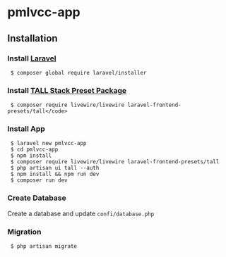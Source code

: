 # pmlvcc-app

## Installation

### Install [Laravel](https://laravel.com)

     $ composer global require laravel/installer

### Install [TALL Stack Preset Package](https://tallstack.dev)

     $ composer require livewire/livewire laravel-frontend-presets/tall</code>

### Install App

     $ laravel new pmlvcc-app
     $ cd pmlvcc-app
     $ npm install
     $ composer require livewire/livewire laravel-frontend-presets/tall
     $ php artisan ui tall --auth	
     $ npm install && npm run dev
     $ composer run dev

### Create Database

Create a database and update `confi/database.php`

### Migration

     $ php artisan migrate
